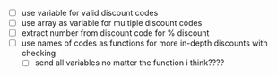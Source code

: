 - [ ] use variable for valid discount codes
- [ ] use array as variable for multiple discount codes
- [ ] extract number from discount code for % discount
- [ ] use names of codes as functions for more in-depth discounts with checking
	- [ ] send all variables no matter the function i think????